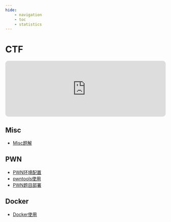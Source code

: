 ```yaml
---
hide:
    - navigation
    - toc
    - statistics
---
```


# CTF

<link rel="stylesheet" href="../../css/CTF/custom.css">
<div style="display: flex; justify-content: left;">
<iframe id="embedPlayer" src="https://embed.music.apple.com/cn/album/%E5%BC%80%E5%90%AF%E6%96%B0%E5%BE%81%E7%A8%8B2/1665843106?i=1665844021&amp;app=music&amp;itsct=music_box_player&amp;itscg=30200&amp;ls=1&amp;theme=dark" height="175px" frameborder="0" sandbox="allow-forms allow-popups allow-same-origin allow-scripts allow-top-navigation-by-user-activation" allow="autoplay *; encrypted-media *; clipboard-write" style="width: 100%; max-width: 660px; overflow: hidden; border-radius: 10px; transform: translateZ(0px); animation: 2s ease 0s 6 normal none running loading-indicator; background-color: rgb(228, 228, 228);"></iframe>
</div>

<!-- !!! info "CTF"
    记录CTF的学习过程 -->

## Misc

+ [Misc题解](Misc/index.md)

## PWN

+ [PWN环境配置](PWN/env.md)
+ [pwntools使用](PWN/pwntools/notes.md)
+ [PWN题目部署](PWN/other/build-pwn.md)

## Docker

+ [Docker使用](Docker/index.md)
